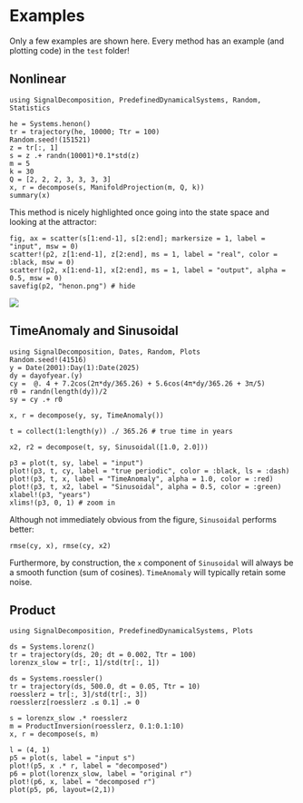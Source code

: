 # Examples
Only a few examples are shown here. Every method has an example (and plotting code) in the `test` folder!

## Nonlinear
```@example docs
using SignalDecomposition, PredefinedDynamicalSystems, Random, Statistics

he = Systems.henon()
tr = trajectory(he, 10000; Ttr = 100)
Random.seed!(151521)
z = tr[:, 1]
s = z .+ randn(10001)*0.1*std(z)
m = 5
k = 30
Q = [2, 2, 2, 3, 3, 3, 3]
x, r = decompose(s, ManifoldProjection(m, Q, k))
summary(x)
```

This method is nicely highlighted once going into the state space and looking at the attractor:

```@example docs
fig, ax = scatter(s[1:end-1], s[2:end]; markersize = 1, label = "input", msw = 0)
scatter!(p2, z[1:end-1], z[2:end], ms = 1, label = "real", color = :black, msw = 0)
scatter!(p2, x[1:end-1], x[2:end], ms = 1, label = "output", alpha = 0.5, msw = 0)
savefig(p2, "henon.png") # hide
```
![](henon.png)

## TimeAnomaly and Sinusoidal
```@example docs
using SignalDecomposition, Dates, Random, Plots
Random.seed!(41516)
y = Date(2001):Day(1):Date(2025)
dy = dayofyear.(y)
cy =  @. 4 + 7.2cos(2π*dy/365.26) + 5.6cos(4π*dy/365.26 + 3π/5)
r0 = randn(length(dy))/2
sy = cy .+ r0

x, r = decompose(y, sy, TimeAnomaly())

t = collect(1:length(y)) ./ 365.26 # true time in years

x2, r2 = decompose(t, sy, Sinusoidal([1.0, 2.0]))

p3 = plot(t, sy, label = "input")
plot!(p3, t, cy, label = "true periodic", color = :black, ls = :dash)
plot!(p3, t, x, label = "TimeAnomaly", alpha = 1.0, color = :red)
plot!(p3, t, x2, label = "Sinusoidal", alpha = 0.5, color = :green)
xlabel!(p3, "years")
xlims!(p3, 0, 1) # zoom in
```

Although not immediately obvious from the figure, `Sinusoidal` performs better:
```@example docs
rmse(cy, x), rmse(cy, x2)
```
Furthermore, by construction, the `x` component of `Sinusoidal` will always be a smooth function (sum of cosines). `TimeAnomaly` will typically retain some noise.

## Product
```@example docs
using SignalDecomposition, PredefinedDynamicalSystems, Plots

ds = Systems.lorenz()
tr = trajectory(ds, 20; dt = 0.002, Ttr = 100)
lorenzx_slow = tr[:, 1]/std(tr[:, 1])

ds = Systems.roessler()
tr = trajectory(ds, 500.0, dt = 0.05, Ttr = 10)
roesslerz = tr[:, 3]/std(tr[:, 3])
roesslerz[roesslerz .≤ 0.1] .= 0

s = lorenzx_slow .* roesslerz
m = ProductInversion(roesslerz, 0.1:0.1:10)
x, r = decompose(s, m)

l = (4, 1)
p5 = plot(s, label = "input s")
plot!(p5, x .* r, label = "decomposed")
p6 = plot(lorenzx_slow, label = "original r")
plot!(p6, x, label = "decomposed r")
plot(p5, p6, layout=(2,1))
```
